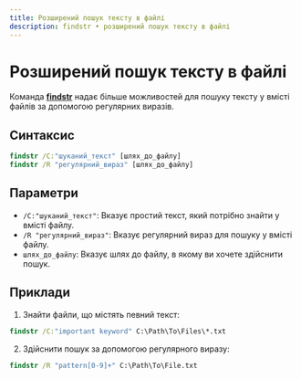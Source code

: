 ```yaml
---
title: Розширений пошук тексту в файлі
description: findstr • розширений пошук тексту в файлі
---
```


# Розширений пошук тексту в файлі

Команда **[findstr](https://docs.microsoft.com/en-us/windows-server/administration/windows-commands/findstr 'Microsoft Dosc')** надає більше можливостей для пошуку тексту у вмісті файлів за допомогою регулярних виразів.

## Синтаксис

```cmd
findstr /C:"шуканий_текст" [шлях_до_файлу]
findstr /R "регулярний_вираз" [шлях_до_файлу]
```

## Параметри

- `/C:"шуканий_текст"`: Вказує простий текст, який потрібно знайти у вмісті файлу.
- `/R "регулярний_вираз"`: Вказує регулярний вираз для пошуку у вмісті файлу.
- `шлях_до_файлу`: Вказує шлях до файлу, в якому ви хочете здійснити пошук.

## Приклади

1. Знайти файли, що містять певний текст:

```cmd
findstr /C:"important keyword" C:\Path\To\Files\*.txt
```

2. Здійснити пошук за допомогою регулярного виразу:

```cmd
findstr /R "pattern[0-9]+" C:\Path\To\File.txt
```
